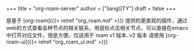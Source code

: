 +++
title = "org-roam-server"
author = ["liangGTY"]
draft = false
+++

是基于 [org-roam]({{< relref "org_roam.md" >}}) 提供的更直观的插件，通过web的方式查看各种节点的相关联系，用鼠标点击相关节点，可以直接在emacs中打开对应文件，很是方便。仅适用于 roam v1 版本.
v2 版本 请使用 [org-roam-ui]({{< relref "org_roam_ui.md" >}})
